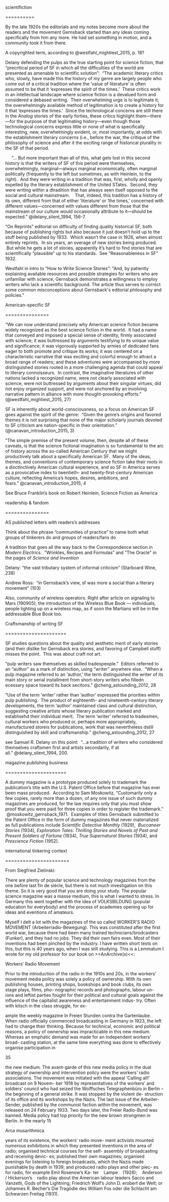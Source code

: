 scientifiction

==========

By the late 1920s the editorials and my notes become more about the readers and the movement Gernsback started than any ideas coming specifically from him any more. He had set something in motion, and a community took it from there.

A copyrighted term, according to @westfahl_mightiest_2015, p. 18? 

Delany defending the pulps as the true starting point for science fiction, that “precritical period of SF in which all the difficulties of the world are presented as amenable to scientific solution”:  “The academic literary critics who, slowly, have made this the history of my genre are largely people who come out of a critical tradition where the ‘value of literature’ is often assumed to be that it ‘expresses the spirit of the times.’  These critics work in an intellectual landscape where science fiction is a devalued form and considered a debased writing.  Their overwhelming urge is to legitimate it; the overwhelmingly available method of legitimation is to create a history for it that ‘expresses the times.’  Since the technological concerns are still there in the *Analog* stories of the early forties, these critics highlight them—there—for the purpose of that legitimating history—even though those technological concerns express little or none of what is specifically interesting, new, overwhelmingly evident, or, most importantly, at odds with the establishment literary concerns (i.e., before the war, the critique of the philosophy of science and after it the exciting range of historical plurality in the SF of that period.

     “… But more important than all of this, what gets lost in this second history is that the writers of SF of this period were themselves, overwhelmingly, marginal—always marginal economically, often marginal politically (frequently to the left but sometimes, as with Heinlein, to the right).  And they were writing in a tradition that was, first, wholly and openly expelled by the literary establishment of the United STates.  Second, they were writing within a dtradition that has always seen itself opposed to the social and cultural mainstream.    That, indeed, this tradition has a history of its own, different from that of either ‘literature’ or ‘the times,’ concerned with different values—concerned with values different from those that the mainstream of our culture would occasionally attribute to it—should be expected.” @delany_silent_1994, 156-7.

“On Reprints” editorial on difficulty of finding quality historical SF, both because of publishing rights but also because it just doesn’t hold up to the stuff being published by 1933.  Which wasn’t the case in 1926, when almost entirely reprints.  In six years, an overage of new stories being produced.  But while he gets a lot of stories, apparently it’s hard to find stories that are scientifically “plausible” up to his standards.  See “Reasonableness in SF” 1932.

Westfahl in intro to “How to Write Science Stories”: "And, by patiently explaining available resources and possible strategies for writers who are unfamiliar with science, Gernsback demonstrates a willingness to employ writers who lack a scientific background. The article thus serves to correct some common misconceptions about Gernsback's editorial philosophy and policies."

American-specific SF

===============

“We can now understand precisely why American science fiction became widely recognized as the best science fiction in the world.  It had a name that conveyed and imposed a special sense of identity, firmly associated with science; it was buttressed by arguments testifying to its unique value and significance; it was vigorously supported by armies of dedicated fans eager to both promote and critique its works; it was centered on a characteristic narrative that was exciting and colorful enough to attract a broad range of readers; and these adventures were accompanied by more distinguished stories rooted in a more challenging agenda that could appeal to literary connoisseurs.  In contrast, the imaginative literatures of other nations lacked a recognized name, were not clearly associated with science, were not buttressed by arguments about their singular virtues, did not enjoy organized support, and were not anchored by an involving narrative pattern in alliance with more thought-provoking efforts.” (@westfahl_mightiest_2015, 27)

SF is inherently about world-consciousness, so a focus on American SF goes against the spirit of the genre:  “Given the genre’s origins and favored themes it is not surprising that none of the major scholarly journals devoted to SF criticism are nation-specific in their orientation.” (@canavan_introduction_2015, 3)

“The simple premise of the present volume, then, despite all of these caveats, is that the science ficitonal imagination is so fundamental to the arc of history across the so-called American Century that we might productively talk about a specifically American SF.  Many of the ideas, themes, and conventions of contemporary science fiction take their roots in a disctinctively American cultural experience, and so SF in America serves as a provocative index to twentieth- and twenty-first-century American culture, reflecting America’s hopes, desires, ambitions, and fears.” @canavan_introduction_2015, 4

See Bruce Franklin’s book on Robert Heinlein, Science Fiction as America

readership & fandom

===============

AS published letters with readers’s addresses

Think about the phrase “communities of practice” to name both what groups of tinkerers do and groups of readers/fans do

A tradition that goes all the way back to the Correspondence section in *Modern Electrics.*  "Wrinkles, Recipes and Formulas” and “The Oracle" in the pages of *Science and Invention*

Delany: “the vast tributary system of informal criticism” (Starboard Wine, 238)

Andrew Ross:  “in Gernsback’s view, sf was more a social than a literary movement” (103)

Also, community of wireless operators.  Right after article on signaling to Mars (190905), the introduction of the Wireless Blue Book — individuals, people lighting up on a wireless map, as if soon the Martians will be in the addressable Blue Book too.

Craftsmanship of writing SF

=====================

SF studies questions about the quality and aesthetic merit of early stories (and their dislike for Gernsback era stories, and favoring of Campbell stuff) misses the point.  This was about craft not art.

“pulp writers saw themselves as skilled tradespeople.”  Editors referred to an “author” as a mark of distinction, using “writer” anywhere else.  “When a pulp magazine referred to an ‘author,’ the term distinguished the writer of its main story or serial installment from short-story writers who filledn ecessary space toward its back secitons.” @cheng_astounding_2012, 28

“Use of the term ‘writer’ rather than ‘author’ expressed the priorities within pulp publishing.  The product of eighteenth- and nineteenth-century literary developments, the term ‘author’ maintained class and cultural distinction, suggesting creative artists whose literary publication marked and establisehd their individual merit.  The term ‘writer’ referred to tradesmen, cultural workers who produced or, perhaps more appropriately, manufactured storeis for publications, work that was nevertheless dstill distinguished by skill and craftsmanship.” @cheng_astounding_2012, 27

see Samuel R. Delany on this point:  “…a tradition of writers who considered themselves craftsmen first and artists secondarily, if at all.” @delany_silent_1994, 200.

magazine publishing business

=====================

A dummy magazine is a prototype produced solely to trademark the publication’s title with the U.S. Patent Office before that magazine has ever been mass produced.  According to Sam Moskowitz, “Customarily only a few copies, rarely more than a dozen, of any one issue of such dummy magazines are produced, for the law requires only that you must show proof that you were paid for three copies in order to register the trademark.”  @moskowitz_gernsback_1971.  Examples of titles Gernsback submitted to the Patent Office in the form of dummy magazines that never materialized as full publications include *Scientific Detective Monthly* (1929),  *Buccaneer Stories* (1934), *Exploration Tales: Thrilling Stories and Novels of Past and Present Soldiers of Fortune* (1934), *True Supernatural Stories* (1934), and *Prescience Fiction* (1952).

international tinkering context

======================

From Siegfried Zielinski:

There are plenty of popular science and technology magazines from the one before last fin de siècle, but there is not much investigation on this theme. So it is very good that you are doing your study. The popular science magazine was a masse medium, this is what I wanted to stress. In Germany this went together with the idea of VOLKSBILDUNG (popular education for everybody) and the process of academies opening up for ideas and eventions of amateurs.

Myself I delt a lot with the magazines of the so called WORKER'S RADIO MOVEMENT (Arbeiterradio-Bewegung). This was constituted after the first world war, because there had been many trained technicians/brodcasters (Funker), and they had no jobs. They did their own fairs even. Most of their inventions had been pinched by the industry. I have written short texts on this, but this is 40 years ago, when I was still studying. This is a Lemmatum I wrote for my old professor for our book on >>AnArchive(s)<<:

Workers’ Radio Movement

Prior to the introduction of the radio in the 1910s and 20s, in the workers’ movement media policy was solely a policy of ownership. With its own publishing houses, printing shops, bookshops and book clubs, its own stage plays, films, pho- nographic records and photographs, labour un- ions and leftist parties fought for their political and cultural goals against the influence of the capitalist awareness and entertainment indus- try. Often with kitsch in the class struggle, for ex-

ample the weekly magazine In Freien Stunden contra the Gartenlaube. When radio officially commenced broadcasting in Germany in 1923, the left had to change their thinking. Because for technical, economic and political reasons, a policy of ownership was impracticable in this new medium. Whereas an emphatic demand was made for an independent workers’ broad- casting station, at the same time everything was done to effectively organise participation in

35

the new medium. The avant-garde of this new media policy in the dual strategy of ownership and intervention policy were the workers’ radio associations. The movement was initiated with the appeal ‘Calling all!’ broadcast on 9 Novem- ber 1918 by representatives of the workers’ and soldiers’ council who had seized the Wolffsches Telegraphenbüro in Berlin – the beginning of a general strike. It was stopped by the violent de- struction of its office and its workshops by the Nazis. The last issue of the Arbeiter-Sender, published by the communist faction within the movement, was released on 24 February 1933. Two days later, the Freier Radio-Bund was banned. Media policy had top priority for the new brown strongmen in Berlin. In the nearly 15

Arca musarithmica

years of its existence, the workers’ radio move- ment activists mounted numerous exhibitions in which they presented inventions in the area of radio; organised technical courses for the self- assembly of broadcasting and receiving devic- es; published their own magazines; organised evenings for listening to foreign broadcasts, which the Nazis made punishable by death in 1939; and produced radio plays and other piec- es for radio, for example Emil Rosenow’s Ka- ter    Lampe    (1926);    Anderson / Hickerson’s    radio play about the American labour leaders Sacco and Vanzetti, Gods of the Lightning; Friedrich Wolf’s John D. erobert die Welt; or Johannes R. Becher’s Die Tragödie des William Fox oder die Schlacht am Schwarzen Freitag (1931).